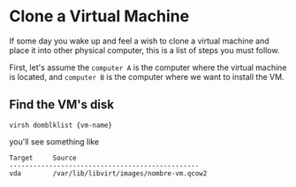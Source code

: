 # Clone a Virtual Machine
If some day you wake up and feel a wish to clone a virtual machine and place it into other physical computer, this is a list of steps you must follow.

First, let's assume the `computer A` is the computer where the virtual machine is located, and `computer B` is the computer where we want to install the VM. 

Find the VM's disk
------------------------
```
virsh domblklist {vm-name}
```
you'll see something like 

```
Target     Source
------------------------------------------------
vda        /var/lib/libvirt/images/nombre-vm.qcow2
```

